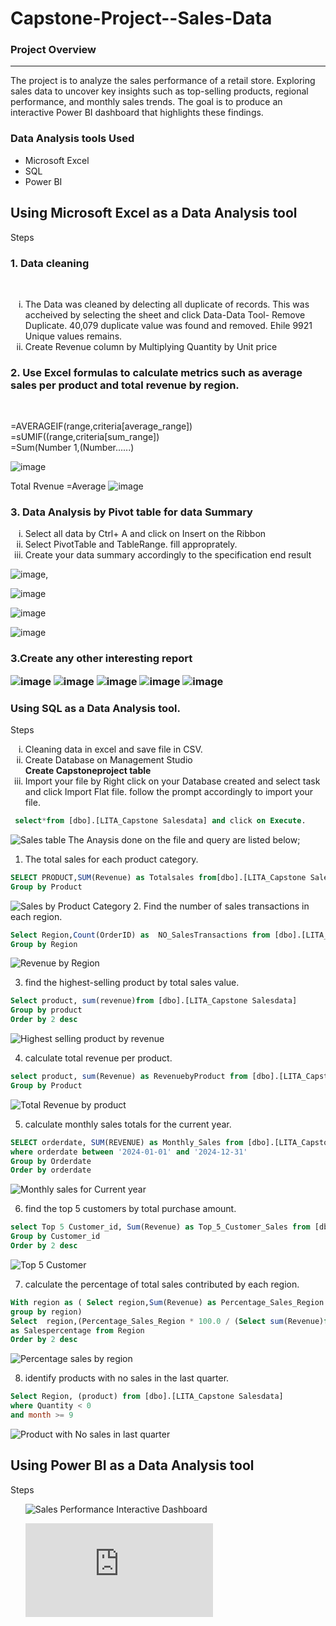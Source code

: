 # Capstone-Project--Sales-Data

### Project Overview
---
The project is to  analyze the sales performance of a retail store. Exploring sales data to uncover key insights such as top-selling products, regional performance, and monthly sales trends. The goal is to produce an interactive Power BI dashboard that highlights these findings.

### Data Analysis tools Used
- Microsoft Excel
- SQL
- Power BI

## Using Microsoft Excel as a Data Analysis tool
Steps
<h3>1. Data cleaning </h3><br/>
    <ol type="i"> 
     <li>The Data was cleaned by delecting all duplicate of records. This was accheived by selecting the sheet and click Data-Data Tool- Remove Duplicate. 40,079 duplicate value was found and removed. Ehile 9921 Unique values remains. </li>
     <li> Create Revenue column by Multiplying Quantity by Unit price</li>
    </ol>

 <h3>2. Use Excel formulas to calculate metrics such as average sales per product and
total revenue by region.</h3><br/>

=AVERAGEIF(range,criteria[average_range])</h3><br/>
 =sUMIF((range,criteria[sum_range])</h3><br/>
 =Sum(Number 1,(Number......)

![image](https://github.com/user-attachments/assets/22b6b8f9-780d-49f5-90d9-19627fdd8eab)

Total Rvenue	=Average
![image](https://github.com/user-attachments/assets/f6d39e20-d7c7-4b15-b9c5-7e4b41dce9d9)


<h3>3. Data Analysis by Pivot table for data Summary</h3>  
     <ol type="i"> 
   <li>Select all data by Ctrl+ A and click on  Insert on the Ribbon</li>
  <li> Select PivotTable and TableRange. fill approprately. </li>
   <li>Create your data summary accordingly to the specification end result </li>
     </ol>

![image](https://github.com/user-attachments/assets/1c5c057f-b033-4b45-b9be-7a5c6492c535),

![image](https://github.com/user-attachments/assets/b8df6d90-b52a-43bd-ba4b-6d3facf52097)

![image](https://github.com/user-attachments/assets/b816b4db-3783-45d1-bccb-fab9b525c070)

![image](https://github.com/user-attachments/assets/ba55fc34-a222-4bc4-ae66-64028b0a5aa9)

<h3>3.Create any other interesting report

![image](https://github.com/user-attachments/assets/a065679f-2320-4364-9eca-12b65a951143)
![image](https://github.com/user-attachments/assets/3441163f-0197-46f6-8e50-b66ac012598d)
![image](https://github.com/user-attachments/assets/3d2d5e84-21f4-4e59-9e0b-f8d8cbe55cd8)
![image](https://github.com/user-attachments/assets/b50cd8de-b8c9-4895-9c7c-38c8d93dc21d)
![image](https://github.com/user-attachments/assets/a18e19c5-a018-4a07-81c0-2ffc8cdf4a17)





     
### Using SQL as a Data Analysis tool.
Steps
<ol type="i">
<li> Cleaning data in excel and save file in CSV.</li>
<li> Create Database on Management Studio </li>
    <strong>Create Capstoneproject table</strong>
<li> Import your file by Right click on your Database created and select task and click Import Flat file. follow the prompt accordingly to import your file.</li>
</ol>

```SQL
 select*from [dbo].[LITA_Capstone Salesdata] and click on Execute.
 ```
![Sales table](https://github.com/SGaniyat/Capstone-Project--Sales-Data/blob/6620cfd2d9aea15e16c98e2bd8f4203ad13312bc/Sales%20Table.png)
   The Anaysis done on the file and query are listed below;

1. The total sales for each product category.

```SQL
SELECT PRODUCT,SUM(Revenue) as Totalsales from[dbo].[LITA_Capstone Salesdata]
Group by Product
```
![Sales by Product Category](https://github.com/SGaniyat/Capstone-Project--Sales-Data/blob/6d2c9701bd267f084ff886de30df1a8845e39ccc/Revenue%20by%20Product%20(2).png)
2. Find the number of sales transactions in each region.
```SQL
Select Region,Count(OrderID) as  NO_SalesTransactions from [dbo].[LITA_Capstone Salesdata]
Group by Region
```
![Revenue by Region](https://github.com/SGaniyat/Capstone-Project--Sales-Data/blob/6620cfd2d9aea15e16c98e2bd8f4203ad13312bc/Sales%20traction%20by%20Region.png)

3. find the highest-selling product by total sales value.
```SQL
Select product, sum(revenue)from [dbo].[LITA_Capstone Salesdata]
Group by product
Order by 2 desc
```
![Highest selling product by revenue](https://github.com/SGaniyat/Capstone-Project--Sales-Data/blob/6620cfd2d9aea15e16c98e2bd8f4203ad13312bc/Highest%20Revenue.png)

4. calculate total revenue per product.
```SQL
select product, sum(Revenue) as RevenuebyProduct from [dbo].[LITA_Capstone Salesdata]
Group by Product
```
![Total Revenue by product](https://github.com/SGaniyat/Capstone-Project--Sales-Data/blob/6620cfd2d9aea15e16c98e2bd8f4203ad13312bc/Revenue%20by%20Product%20(2).png)

5. calculate monthly sales totals for the current year.
```SQL
SELECT orderdate, SUM(REVENUE) as Monthly_Sales from [dbo].[LITA_Capstone Salesdata]
where orderdate between '2024-01-01' and '2024-12-31'
Group by Orderdate 
Order by orderdate
```
![Monthly sales for Current year](https://github.com/SGaniyat/Capstone-Project--Sales-Data/blob/6620cfd2d9aea15e16c98e2bd8f4203ad13312bc/Monthly%20sales%20for%20current%20year.png)

6. find the top 5 customers by total purchase amount.
```SQL
select Top 5 Customer_id, Sum(Revenue) as Top_5_Customer_Sales from [dbo].[LITA_Capstone Salesdata]
Group by Customer_id
Order by 2 desc
```
![Top 5 Customer](https://github.com/SGaniyat/Capstone-Project--Sales-Data/blob/6620cfd2d9aea15e16c98e2bd8f4203ad13312bc/5%20top%20Customers.png)

7. calculate the percentage of total sales contributed by each region.
```SQL
With region as ( Select region,Sum(Revenue) as Percentage_Sales_Region from [dbo].[LITA_Capstone Salesdata]
group by region)
Select  region,(Percentage_Sales_Region * 100.0 / (Select sum(Revenue)from [dbo].[LITA_Capstone Salesdata])) 
as Salespercentage from Region
Order by 2 desc
```
![Percentage sales by region](https://github.com/SGaniyat/Capstone-Project--Sales-Data/blob/6620cfd2d9aea15e16c98e2bd8f4203ad13312bc/percentage%20of%20sales%20by%20region.png)

8. identify products with no sales in the last quarter.
```SQL
Select Region, (product) from [dbo].[LITA_Capstone Salesdata]
where Quantity < 0
and month >= 9
```
![Product with No sales in last quarter](https://github.com/SGaniyat/Capstone-Project--Sales-Data/blob/6620cfd2d9aea15e16c98e2bd8f4203ad13312bc/Product%20with%20no%20Sales.png)


## Using Power BI as a Data Analysis tool
Steps
<ol type="i">


![Sales Performance Interactive Dashboard](https://github.com/user-attachments/assets/10892438-8c68-443b-ac0a-301eda4b0bd9)



![Sales Performance Interactive Dashboard](https://github.com/SGaniyat/Capstone-Project--Sales-Data/blob/98653a461b11dd39c73b7976dce1dee6424e415c/Dashboard%20Sales%20data.pdf)
